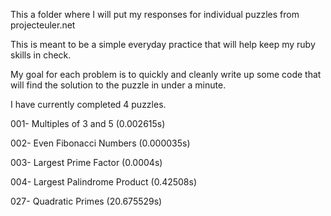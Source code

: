 This a folder where I will put my responses for individual puzzles from projecteuler.net

This is meant to be a simple everyday practice that will help keep my ruby skills in check.

My goal for each problem is to quickly and cleanly write up some code that will find the solution to the puzzle in under a minute.

I have currently completed 4 puzzles.

001- Multiples of 3 and 5 (0.002615s)

002- Even Fibonacci Numbers (0.000035s)

003- Largest Prime Factor (0.0004s)

004- Largest Palindrome Product (0.42508s)

027- Quadratic Primes (20.675529s)
